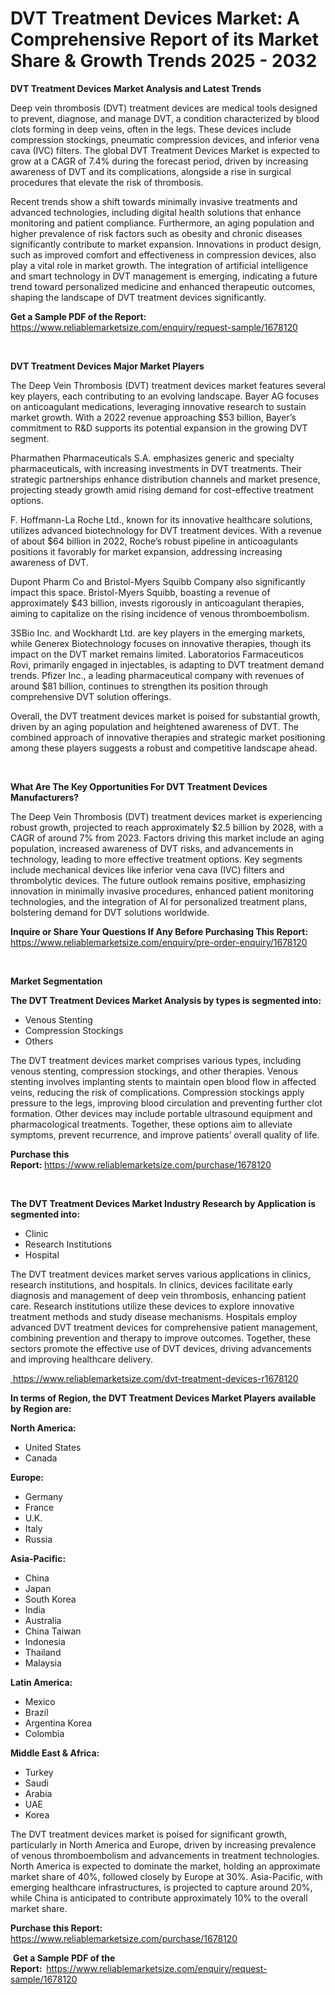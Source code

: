<p><h1>DVT Treatment Devices Market: A Comprehensive Report of its Market Share & Growth Trends 2025 - 2032</h1></p><p><strong>DVT Treatment Devices Market Analysis and Latest Trends</strong></p>
<p><p>Deep vein thrombosis (DVT) treatment devices are medical tools designed to prevent, diagnose, and manage DVT, a condition characterized by blood clots forming in deep veins, often in the legs. These devices include compression stockings, pneumatic compression devices, and inferior vena cava (IVC) filters. The global DVT Treatment Devices Market is expected to grow at a CAGR of 7.4% during the forecast period, driven by increasing awareness of DVT and its complications, alongside a rise in surgical procedures that elevate the risk of thrombosis.</p><p>Recent trends show a shift towards minimally invasive treatments and advanced technologies, including digital health solutions that enhance monitoring and patient compliance. Furthermore, an aging population and higher prevalence of risk factors such as obesity and chronic diseases significantly contribute to market expansion. Innovations in product design, such as improved comfort and effectiveness in compression devices, also play a vital role in market growth. The integration of artificial intelligence and smart technology in DVT management is emerging, indicating a future trend toward personalized medicine and enhanced therapeutic outcomes, shaping the landscape of DVT treatment devices significantly.</p></p>
<p><strong>Get a Sample PDF of the Report:&nbsp;</strong> <a href="https://www.reliablemarketsize.com/enquiry/request-sample/1678120?utm_campaign=3075&utm_medium=2&utm_source=Github&utm_content=ia&utm_term=13042025&utm_id=dvt-treatment-devices">https://www.reliablemarketsize.com/enquiry/request-sample/1678120</a></p>
<p>&nbsp;</p>
<p><strong>DVT Treatment Devices Major Market Players</strong></p>
<p><p>The Deep Vein Thrombosis (DVT) treatment devices market features several key players, each contributing to an evolving landscape. Bayer AG focuses on anticoagulant medications, leveraging innovative research to sustain market growth. With a 2022 revenue approaching $53 billion, Bayer’s commitment to R&D supports its potential expansion in the growing DVT segment.</p><p>Pharmathen Pharmaceuticals S.A. emphasizes generic and specialty pharmaceuticals, with increasing investments in DVT treatments. Their strategic partnerships enhance distribution channels and market presence, projecting steady growth amid rising demand for cost-effective treatment options.</p><p>F. Hoffmann-La Roche Ltd., known for its innovative healthcare solutions, utilizes advanced biotechnology for DVT treatment devices. With a revenue of about $64 billion in 2022, Roche’s robust pipeline in anticoagulants positions it favorably for market expansion, addressing increasing awareness of DVT.</p><p>Dupont Pharm Co and Bristol-Myers Squibb Company also significantly impact this space. Bristol-Myers Squibb, boasting a revenue of approximately $43 billion, invests rigorously in anticoagulant therapies, aiming to capitalize on the rising incidence of venous thromboembolism.</p><p>3SBio Inc. and Wockhardt Ltd. are key players in the emerging markets, while Generex Biotechnology focuses on innovative therapies, though its impact on the DVT market remains limited. Laboratorios Farmaceuticos Rovi, primarily engaged in injectables, is adapting to DVT treatment demand trends. Pfizer Inc., a leading pharmaceutical company with revenues of around $81 billion, continues to strengthen its position through comprehensive DVT solution offerings.</p><p>Overall, the DVT treatment devices market is poised for substantial growth, driven by an aging population and heightened awareness of DVT. The combined approach of innovative therapies and strategic market positioning among these players suggests a robust and competitive landscape ahead.</p></p>
<p>&nbsp;</p>
<p><strong>What Are The Key Opportunities For DVT Treatment Devices Manufacturers?</strong></p>
<p><p>The Deep Vein Thrombosis (DVT) treatment devices market is experiencing robust growth, projected to reach approximately $2.5 billion by 2028, with a CAGR of around 7% from 2023. Factors driving this market include an aging population, increased awareness of DVT risks, and advancements in technology, leading to more effective treatment options. Key segments include mechanical devices like inferior vena cava (IVC) filters and thrombolytic devices. The future outlook remains positive, emphasizing innovation in minimally invasive procedures, enhanced patient monitoring technologies, and the integration of AI for personalized treatment plans, bolstering demand for DVT solutions worldwide.</p></p>
<p><strong>Inquire or Share Your Questions If Any Before Purchasing This Report:</strong> <a href="https://www.reliablemarketsize.com/enquiry/pre-order-enquiry/1678120?utm_campaign=3075&utm_medium=2&utm_source=Github&utm_content=ia&utm_term=13042025&utm_id=dvt-treatment-devices">https://www.reliablemarketsize.com/enquiry/pre-order-enquiry/1678120</a></p>
<p>&nbsp;</p>
<p><strong>Market Segmentation</strong></p>
<p><strong>The DVT Treatment Devices Market Analysis by types is segmented into:</strong></p>
<p><ul><li>Venous Stenting</li><li>Compression Stockings</li><li>Others</li></ul></p>
<p><p>The DVT treatment devices market comprises various types, including venous stenting, compression stockings, and other therapies. Venous stenting involves implanting stents to maintain open blood flow in affected veins, reducing the risk of complications. Compression stockings apply pressure to the legs, improving blood circulation and preventing further clot formation. Other devices may include portable ultrasound equipment and pharmacological treatments. Together, these options aim to alleviate symptoms, prevent recurrence, and improve patients’ overall quality of life.</p></p>
<p><strong>Purchase this Report:&nbsp;</strong><a href="https://www.reliablemarketsize.com/purchase/1678120?utm_campaign=3075&utm_medium=2&utm_source=Github&utm_content=ia&utm_term=13042025&utm_id=dvt-treatment-devices">https://www.reliablemarketsize.com/purchase/1678120</a></p>
<p>&nbsp;</p>
<p><strong>The DVT Treatment Devices Market Industry Research by Application is segmented into:</strong></p>
<p><ul><li>Clinic</li><li>Research Institutions</li><li>Hospital</li></ul></p>
<p><p>The DVT treatment devices market serves various applications in clinics, research institutions, and hospitals. In clinics, devices facilitate early diagnosis and management of deep vein thrombosis, enhancing patient care. Research institutions utilize these devices to explore innovative treatment methods and study disease mechanisms. Hospitals employ advanced DVT treatment devices for comprehensive patient management, combining prevention and therapy to improve outcomes. Together, these sectors promote the effective use of DVT devices, driving advancements and improving healthcare delivery.</p></p>
<p><a href="https://www.reliablemarketsize.com/dvt-treatment-devices-r1678120?utm_campaign=3075&utm_medium=2&utm_source=Github&utm_content=ia&utm_term=13042025&utm_id=dvt-treatment-devices">&nbsp;https://www.reliablemarketsize.com/dvt-treatment-devices-r1678120</a></p>
<p><strong>In terms of Region, the DVT Treatment Devices Market Players available by Region are:</strong></p>
<p>
    <p> <strong> North America: </strong>
        <ul>
            <li>United States</li>
            <li>Canada</li>
        </ul>
        </p> 
    <p> <strong> Europe: </strong>
        <ul>
            <li>Germany</li>
            <li>France</li>
            <li>U.K.</li>
            <li>Italy</li>
            <li>Russia</li>
        </ul>
        </p> 
    <p> <strong> Asia-Pacific: </strong>
        <ul>
            <li>China</li>
            <li>Japan</li>
            <li>South Korea</li>
            <li>India</li>
            <li>Australia</li>
            <li>China Taiwan</li>
            <li>Indonesia</li>
            <li>Thailand</li>
            <li>Malaysia</li>
        </ul>
        </p> 
    <p> <strong> Latin America: </strong>
        <ul>
            <li>Mexico</li>
            <li>Brazil</li>
            <li>Argentina Korea</li>
            <li>Colombia</li>
        </ul>
        </p> 
    <p> <strong> Middle East & Africa: </strong>
        <ul>
            <li>Turkey</li>
            <li>Saudi</li>
            <li>Arabia</li>
            <li>UAE</li>
            <li>Korea</li>
        </ul>
    </p>
    </p>
<p><p>The DVT treatment devices market is poised for significant growth, particularly in North America and Europe, driven by increasing prevalence of venous thromboembolism and advancements in treatment technologies. North America is expected to dominate the market, holding an approximate market share of 40%, followed closely by Europe at 30%. Asia-Pacific, with emerging healthcare infrastructures, is projected to capture around 20%, while China is anticipated to contribute approximately 10% to the overall market share.</p></p>
<p><strong>Purchase this Report: </strong><a href="https://www.reliablemarketsize.com/purchase/1678120?utm_campaign=3075&utm_medium=2&utm_source=Github&utm_content=ia&utm_term=13042025&utm_id=dvt-treatment-devices">https://www.reliablemarketsize.com/purchase/1678120</a></p>
<p>&nbsp;<strong>Get a Sample PDF of the Report:&nbsp;&nbsp;</strong><a href="https://www.reliablemarketsize.com/enquiry/request-sample/1678120?utm_campaign=3075&utm_medium=2&utm_source=Github&utm_content=ia&utm_term=13042025&utm_id=dvt-treatment-devices">https://www.reliablemarketsize.com/enquiry/request-sample/1678120</a></p>
<p><strong></strong></p>
<p><p></p><p></p><p></p></p>